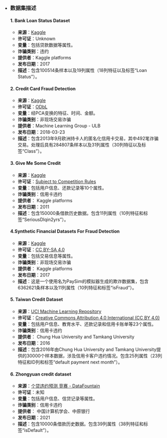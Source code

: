 - ### 数据集描述

  #### 1. Bank Loan Status Dataset
  - **来源**：[Kaggle](https://www.kaggle.com/datasets/zaurbegiev/my-dataset/data)
  - **许可证**：Unknown
  - **变量**：包括贷款数据等属性。
  - **诈骗类别**：违约
  - **提供者**：Kaggle platforms
  - **发布日期**：2017
  - **描述**：包含100514条样本以及19列属性（18列特征以及标签“Loan Status”）。

  #### 2. Credit Card Fraud Detection
  
  - **来源**：[Kaggle](https://www.kaggle.com/mlg-ulb/creditcardfraud/)
  - **许可证**：[ODbL](https://opendatacommons.org/licenses/dbcl/1-0/)
  - **变量**：经PCA变换的特征、时间、金额。
  - **诈骗类别**：非现场交易诈骗
  - **提供者**：Machine Learning Group - ULB
  - **发布日期**：2018-03-23
  - **描述**：包含2013年9月欧洲持卡人的匿名化信用卡交易，其中492笔诈骗交易。处理后具有284807条样本以及31列属性（30列特征以及标签“Class”）。
  
  #### 3. Give Me Some Credit
  - **来源**：[Kaggle](https://www.kaggle.com/c/GiveMeSomeCredit/data)
  - **许可证**：[Subject to Competition Rules](https://www.kaggle.com/competitions/GiveMeSomeCredit/rules#7-competition-data)
  - **变量**：包括用户信息、还款记录等10个属性。
  - **诈骗类别**：信用卡违约
  - **提供者**： Kaggle platforms
  - **发布日期**：2011
  - **描述**：包含150000条借款历史数据。包含11列属性（10列特征和标签“SeriousDlqin2yrs”）。
  
  #### 4.Synthetic Financial Datasets For Fraud Detection
  - **来源**：[Kaggle](https://www.kaggle.com/datasets/ealaxi/paysim1/data)
  - **许可证**：[CC BY-SA 4.0](https://creativecommons.org/licenses/by-sa/4.0/)
  - **变量**：包括交易信息等属性。
  - **诈骗类别**：非现场交易诈骗
  - **提供者**： Kaggle platforms
  - **发布日期**：2017
  - **描述**：这是一个使用名为PaySim的模拟器生成的欺诈数据集，包含6362621条样本以及11列属性（10列特征和标签“isFraud”）。
  
  #### 5. Taiwan Credit Dataset
  - **来源**：[UCI Machine Learning Repository](https://archive.ics.uci.edu/ml/datasets/default+of+credit+card+clients)
  - **许可证**：[Creative Commons Attribution 4.0 International (CC BY 4.0)](https://creativecommons.org/licenses/by/4.0/)
  - **变量**：包括用户信息、教育水平、还款记录和信用卡账单等23个属性。
  - **诈骗类别**：信用卡违约
  - **提供者**： Chung Hua University and Tamkang University
  - **发布日期**：2016
  - **描述**：包含2016年由Chung Hua University and Tamkang University提供的30000个样本数据，涉及信用卡客户违约情况。包含25列属性（23列特征和ID列和标签“default payment next month”）。
  
  #### 6. Zhongyuan credit dataset
  
  - **来源**：[个贷违约预测 竞赛 - DataFountain](https://www.datafountain.cn/competitions/530/datasets)
  - **许可证**：未知
  - **变量**：包括用户信息、信贷记录等属性。
  - **诈骗类别**：信用卡违约
  - **提供者**： 中国计算机学会、中原银行
  - **发布日期**：2021
  - **描述**：包含10000条借款历史数据。包含39列属性（38列特征和标签“isDefault”）。
